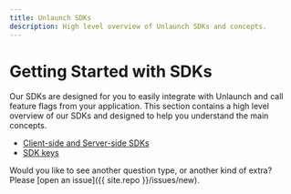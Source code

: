 ```yaml
---
title: Unlaunch SDKs
description: High level overview of Unlaunch SDKs and concepts.
---
```


# Getting Started with SDKs

Our SDKs are designed for you to easily integrate with Unlaunch and call feature flags from your application. This section contains a high level overview of our SDKs and designed to help you understand the main concepts. 

 - [Client-side and Server-side SDKs](client-vs-server-side-sdks)
 - [SDK keys](sdk-keys)


Would you like to see another question type, or another kind of extra? Please
[open an issue]({{ site.repo }}/issues/new).
